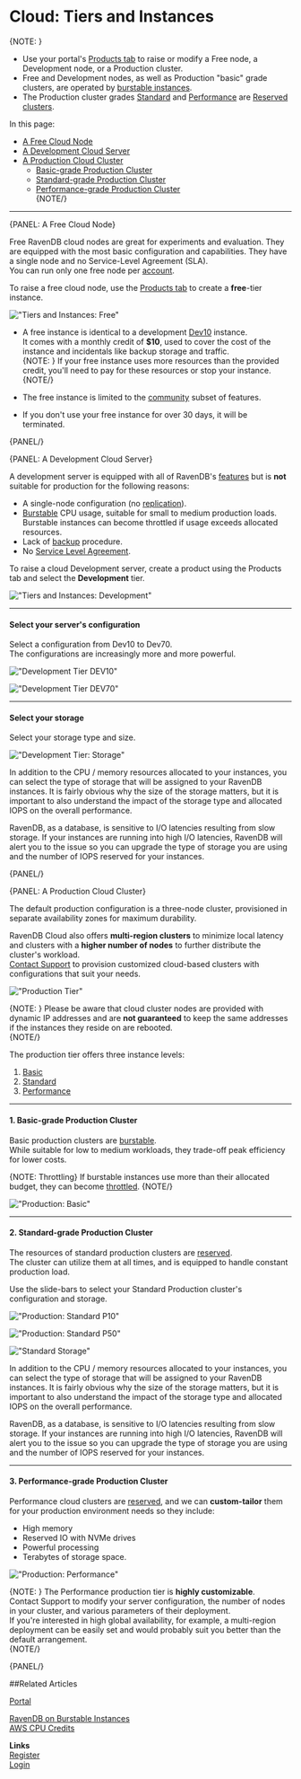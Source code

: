 # Cloud: Tiers and Instances

{NOTE: }

- Use your portal's [Products tab](../cloud/portal/cloud-portal-products-tab) to raise or modify 
a Free node, a Development node, or a Production cluster.  
- Free and Development nodes, as well as Production "basic" grade clusters, are operated by 
[burstable instances](../cloud/cloud-overview#burstable-vs.-reserved-clusters).  
- The Production cluster grades [Standard](../cloud/cloud-instances#standard-grade-production-cluster) 
and [Performance](../cloud/cloud-instances#performance-grade-production-cluster) are 
[Reserved clusters](../cloud/cloud-overview#burstable-vs.-reserved-clusters).  

In this page:  

* [A Free Cloud Node](../cloud/cloud-instances#a-free-cloud-node)  
* [A Development Cloud Server](../cloud/cloud-instances#a-development-cloud-server)  
* [A Production Cloud Cluster](../cloud/cloud-instances#a-production-cloud-cluster)  
   - [Basic-grade Production Cluster](../cloud/cloud-instances#basic-grade-production-cluster)  
   - [Standard-grade Production Cluster](../cloud/cloud-instances#standard-grade-production-cluster)  
   - [Performance-grade Production Cluster](../cloud/cloud-instances#performance-grade-production-cluster)  
{NOTE/}

---

{PANEL: A Free Cloud Node}

Free RavenDB cloud nodes are great for experiments and evaluation. They are equipped with the 
most basic configuration and capabilities. They have a single node and no Service-Level Agreement (SLA).  
You can run only one free node per [account](../cloud/cloud-overview#your-account).  

To raise a free cloud node, use the [Products tab](../cloud/portal/cloud-portal-products-tab) 
to create a **free**-tier instance.  

!["Tiers and Instances: Free"](images\tiers-and-instances-001-free.png "Tiers and Instances: Free")

* A free instance is identical to a development [Dev10](../cloud/cloud-instances#a-development-cloud-server) instance.  
  It comes with a monthly credit of **$10**, used to cover the cost of the instance and incidentals like backup storage 
  and traffic.  
  {NOTE: }
  If your free instance uses more resources than the provided credit, you'll need to pay for these resources or stop your instance. 
  {NOTE/}

* The free instance is limited to the [community](https://ravendb.net/buy) subset of features.  

* If you don't use your free instance for over 30 days, it will be terminated.  

{PANEL/}

{PANEL: A Development Cloud Server}

A development server is equipped with all of RavenDB's [features](https://ravendb.net/buy) 
but is **not** suitable for production for the following reasons:  

* A single-node configuration (no [replication](../server/clustering/replication/replication)).  
* [Burstable](../cloud/cloud-overview#burstable-instances) CPU usage, suitable for small to medium production loads.  
  Burstable instances can become throttled if usage exceeds allocated resources.  
* Lack of [backup](../cloud/cloud-backup-and-restore#cloud-backup) procedure.  
* No [Service Level Agreement](../cloud/portal/cloud-portal-support-tab#support-entitlement).  

To raise a cloud Development server, create a product using the Products tab and select the **Development** tier.  

!["Tiers and Instances: Development"](images\tiers-and-instances-002-development.png "Tiers and Instances: Development")

---
  
#### Select your server's configuration  
  
Select a configuration from Dev10 to Dev70.  
The configurations are increasingly more and more powerful.  

!["Development Tier DEV10"](images\tiers-and-instances-0021-development-dev10.png "Development Tier DEV10")

!["Development Tier DEV70"](images\tiers-and-instances-0022-development-dev70.png "Development Tier DEV70")

---

#### Select your storage  

Select your storage type and size.  

!["Development Tier: Storage"](images\tiers-and-instances-0023-development-storage.png "Development Tier: Storage")

In addition to the CPU / memory resources allocated to your instances, you can select the type of storage that will 
be assigned to your RavenDB instances. It is fairly obvious why the size of the storage matters, but it is important 
to also understand the impact of the storage type and allocated IOPS on the overall performance.  

RavenDB, as a database, is sensitive to I/O latencies resulting from slow storage. If your instances are running into 
high I/O latencies, RavenDB will alert you to the issue so you can upgrade the type of storage you are using and the 
number of IOPS reserved for your instances.  

{PANEL/}

{PANEL: A Production Cloud Cluster}

The default production configuration is a three-node cluster, provisioned in separate 
availability zones for maximum durability.  

RavenDB Cloud also offers **multi-region clusters** to minimize local latency and clusters 
with a **higher number of nodes** to further distribute the cluster's workload.  
[Contact Support](https://ravendb.net/contact) to provision customized cloud-based clusters 
with configurations that suit your needs.  

!["Production Tier"](images\tiers-and-instances-003-production.png "Production Tier")

{NOTE: }
Please be aware that cloud cluster nodes are provided with dynamic IP addresses and are 
**not guaranteed** to keep the same addresses if the instances they reside on are rebooted.  
{NOTE/}

   
The production tier offers three instance levels:  

1. [Basic](../cloud/cloud-instances#basic-grade-production-cluster)  
2. [Standard](../cloud/cloud-instances#standard-grade-production-cluster)  
3. [Performance](../cloud/cloud-instances#performance-grade-production-cluster)  
  
---
  
#### 1. Basic-grade Production Cluster
Basic production clusters are [burstable](../cloud/cloud-overview#burstable-instances).  
While suitable for low to medium workloads, they trade-off peak efficiency for lower costs.  

{NOTE: Throttling}
 If burstable instances use more than their allocated budget, they can become [throttled](../cloud/cloud-overview#budget-credits-and-throttling).
 {NOTE/}

!["Production: Basic"](images\tiers-and-instances-0031-production-basic.png "Production: Basic")

---

#### 2. Standard-grade Production Cluster
The resources of standard production clusters are [reserved](../cloud/cloud-overview#reserved-clusters).  
The cluster can utilize them at all times, and is equipped to handle constant production load.  

Use the slide-bars to select your Standard Production cluster's configuration and storage.  

!["Production: Standard P10"](images\tiers-and-instances-0032-production-standard-P10.png "Production: Standard P10")

!["Production: Standard P50"](images\tiers-and-instances-0033-production-standard-P50.png "Production: Standard P50")

!["Standard Storage"](images\tiers-and-instances-0034-production-standard-storage.png "Standard Storage")

In addition to the CPU / memory resources allocated to your instances, you can select the type of storage that will 
be assigned to your RavenDB instances. It is fairly obvious why the size of the storage matters, but it is important 
to also understand the impact of the storage type and allocated IOPS on the overall performance.  

RavenDB, as a database, is sensitive to I/O latencies resulting from slow storage. If your instances are running into 
high I/O latencies, RavenDB will alert you to the issue so you can upgrade the type of storage you are using and the 
number of IOPS reserved for your instances.  

---

#### 3. Performance-grade Production Cluster
Performance cloud clusters are [reserved](../cloud/cloud-overview#reserved-clusters), and we can 
**custom-tailor** them for your production environment needs so they include:  

 * High memory  
 * Reserved IO with NVMe drives  
 * Powerful processing  
 * Terabytes of storage space.  

!["Production: Performance"](images\tiers-and-instances-0034-production-performance.png "Production: Performance")

{NOTE: }
The Performance production tier is **highly customizable**.  
Contact Support to modify your server configuration, the number of nodes in your cluster, 
and various parameters of their deployment.  
If you're interested in high global availability, for example, a multi-region deployment 
can be easily set and would probably suit you better than the default arrangement.  
{NOTE/}

{PANEL/}


##Related Articles
  
[Portal](../cloud/portal/cloud-portal)  
  
[RavenDB on Burstable Instances](https://ayende.com/blog/187681-B/running-ravendb-on-burstable-cloud-instances)  
[AWS CPU Credits](https://docs.aws.amazon.com/AWSEC2/latest/UserGuide/burstable-credits-baseline-concepts.html)  

**Links**  
[Register]( https://cloud.ravendb.net/user/register)  
[Login]( https://cloud.ravendb.net/user/login)  
